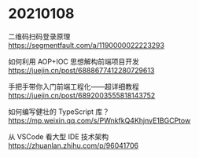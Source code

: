 # 20210108

二维码扫码登录原理<br>
https://segmentfault.com/a/1190000022223293

如何利用 AOP+IOC 思想解构前端项目开发<br>
https://juejin.cn/post/6888677412280729613

手把手带你入门前端工程化——超详细教程<br>
https://juejin.cn/post/6892003555818143752

如何编写健壮的 TypeScript 库？<br>
https://mp.weixin.qq.com/s/PWnkfkQ4KhjnvE1BGCPtow

从 VSCode 看大型 IDE 技术架构<br>
https://zhuanlan.zhihu.com/p/96041706
